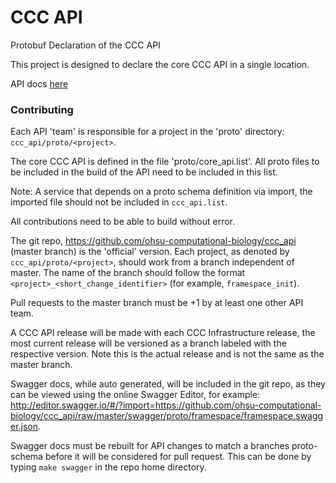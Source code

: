 # CCC API

Protobuf Declaration of the CCC API

This project is designed to declare the core CCC API in a single location.

API docs [here](http://ohsu-computational-biology.github.io/ccc_api/)

### Contributing

Each API 'team' is responsible for a project in the 'proto' directory: `ccc_api/proto/<project>`.

The core CCC API is defined in the file 'proto/core_api.list'. All proto files to be included in the build of the API need to be included in this list.

Note: A service that depends on a proto schema definition via import, the imported file should not be included in `ccc_api.list`.

All contributions need to be able to build without error.

The git repo, https://github.com/ohsu-computational-biology/ccc_api (master branch)
is the 'official' version. Each project, as denoted by `ccc_api/proto/<project>`, should work from a branch independent of master. The name of the branch should follow the format `<project>_<short_change_identifier>` (for example, `framespace_init`).

Pull requests to the master branch must be +1 by at least one other API team. 

A CCC API release will be made with each CCC Infrastructure release, the most current release will be versioned as a branch labeled with the respective version. Note this is the actual release and is not the same as the master branch.

Swagger docs, while auto generated, will be included in the git repo, as they can be viewed using the online Swagger Editor, for example: http://editor.swagger.io/#/?import=https://github.com/ohsu-computational-biology/ccc_api/raw/master/swagger/proto/framespace/framespace.swagger.json.

Swagger docs must be rebuilt for API changes to match a branches proto-schema before it will be considered for pull request. This can be done by typing `make swagger` in the repo home directory. 